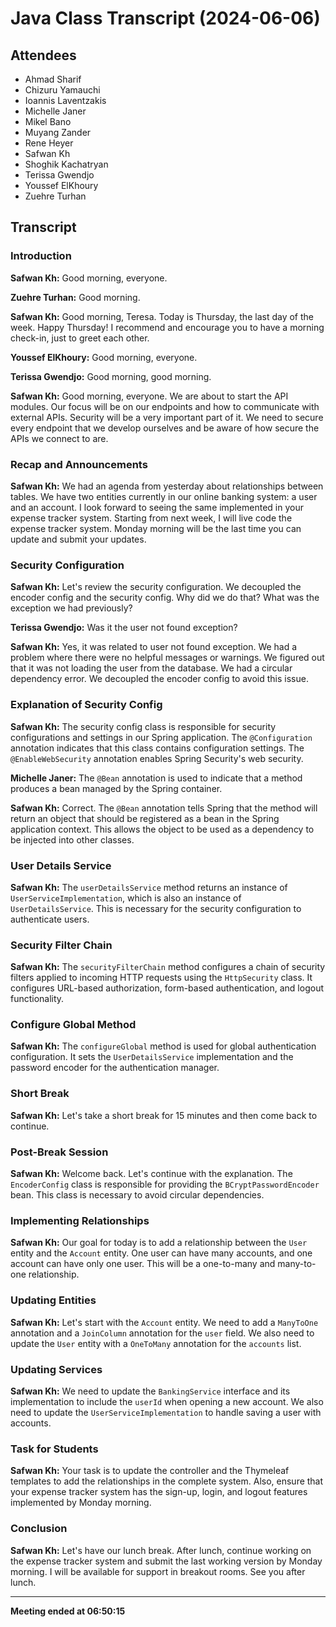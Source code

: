 # Java Class Transcript (2024-06-06)

## Attendees
- Ahmad Sharif
- Chizuru Yamauchi
- Ioannis Laventzakis
- Michelle Janer
- Mikel Bano
- Muyang Zander
- Rene Heyer
- Safwan Kh
- Shoghik Kachatryan
- Terissa Gwendjo
- Youssef ElKhoury
- Zuehre Turhan

## Transcript

### Introduction
**Safwan Kh:** Good morning, everyone.

**Zuehre Turhan:** Good morning.

**Safwan Kh:** Good morning, Teresa. Today is Thursday, the last day of the week. Happy Thursday! I recommend and encourage you to have a morning check-in, just to greet each other.

**Youssef ElKhoury:** Good morning, everyone.

**Terissa Gwendjo:** Good morning, good morning.

**Safwan Kh:** Good morning, everyone. We are about to start the API modules. Our focus will be on our endpoints and how to communicate with external APIs. Security will be a very important part of it. We need to secure every endpoint that we develop ourselves and be aware of how secure the APIs we connect to are.

### Recap and Announcements
**Safwan Kh:** We had an agenda from yesterday about relationships between tables. We have two entities currently in our online banking system: a user and an account. I look forward to seeing the same implemented in your expense tracker system. Starting from next week, I will live code the expense tracker system. Monday morning will be the last time you can update and submit your updates.

### Security Configuration
**Safwan Kh:** Let's review the security configuration. We decoupled the encoder config and the security config. Why did we do that? What was the exception we had previously?

**Terissa Gwendjo:** Was it the user not found exception?

**Safwan Kh:** Yes, it was related to user not found exception. We had a problem where there were no helpful messages or warnings. We figured out that it was not loading the user from the database. We had a circular dependency error. We decoupled the encoder config to avoid this issue.

### Explanation of Security Config
**Safwan Kh:** The security config class is responsible for security configurations and settings in our Spring application. The `@Configuration` annotation indicates that this class contains configuration settings. The `@EnableWebSecurity` annotation enables Spring Security's web security.

**Michelle Janer:** The `@Bean` annotation is used to indicate that a method produces a bean managed by the Spring container.

**Safwan Kh:** Correct. The `@Bean` annotation tells Spring that the method will return an object that should be registered as a bean in the Spring application context. This allows the object to be used as a dependency to be injected into other classes.

### User Details Service
**Safwan Kh:** The `userDetailsService` method returns an instance of `UserServiceImplementation`, which is also an instance of `UserDetailsService`. This is necessary for the security configuration to authenticate users.

### Security Filter Chain
**Safwan Kh:** The `securityFilterChain` method configures a chain of security filters applied to incoming HTTP requests using the `HttpSecurity` class. It configures URL-based authorization, form-based authentication, and logout functionality.

### Configure Global Method
**Safwan Kh:** The `configureGlobal` method is used for global authentication configuration. It sets the `UserDetailsService` implementation and the password encoder for the authentication manager.

### Short Break
**Safwan Kh:** Let's take a short break for 15 minutes and then come back to continue.

### Post-Break Session
**Safwan Kh:** Welcome back. Let's continue with the explanation. The `EncoderConfig` class is responsible for providing the `BCryptPasswordEncoder` bean. This class is necessary to avoid circular dependencies.

### Implementing Relationships
**Safwan Kh:** Our goal for today is to add a relationship between the `User` entity and the `Account` entity. One user can have many accounts, and one account can have only one user. This will be a one-to-many and many-to-one relationship.

### Updating Entities
**Safwan Kh:** Let's start with the `Account` entity. We need to add a `ManyToOne` annotation and a `JoinColumn` annotation for the `user` field. We also need to update the `User` entity with a `OneToMany` annotation for the `accounts` list.

### Updating Services
**Safwan Kh:** We need to update the `BankingService` interface and its implementation to include the `userId` when opening a new account. We also need to update the `UserServiceImplementation` to handle saving a user with accounts.

### Task for Students
**Safwan Kh:** Your task is to update the controller and the Thymeleaf templates to add the relationships in the complete system. Also, ensure that your expense tracker system has the sign-up, login, and logout features implemented by Monday morning.

### Conclusion
**Safwan Kh:** Let's have our lunch break. After lunch, continue working on the expense tracker system and submit the last working version by Monday morning. I will be available for support in breakout rooms. See you after lunch.

---

**Meeting ended at 06:50:15**
